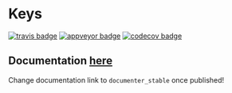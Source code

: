 # Keys

[![travis badge][travis_badge]][travis_url]
[![appveyor badge][appveyor_badge]][appveyor_url]
[![codecov badge][codecov_badge]][codecov_url]

## Documentation [here][documenter_latest]

Change documentation link to `documenter_stable` once published!

[travis_badge]: https://travis-ci.org/bramtayl/Keys.jl.svg?branch=master
[travis_url]: https://travis-ci.org/bramtayl/Keys.jl

[appveyor_badge]: https://ci.appveyor.com/api/projects/status/github/bramtayl/Keys.jl?svg=true&branch=master
[appveyor_url]: https://ci.appveyor.com/project/bramtayl/keys-jl

[codecov_badge]: http://codecov.io/github/bramtayl/Keys.jl/coverage.svg?branch=master
[codecov_url]: http://codecov.io/github/bramtayl/Keys.jl?branch=master

[documenter_stable]: https://bramtayl.github.io/Keys.jl/stable
[documenter_latest]: https://bramtayl.github.io/Keys.jl/latest
